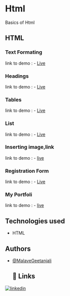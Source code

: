 # Html
Basics of Html
## HTML
### Text Formating
 link to demo : - [Live](https://malavegeetanjali0481.github.io/Html/HTML/01text%20formating.html)
 ### Headings
 link to demo : - [Live](https://malavegeetanjali0481.github.io/Html/HTML/02intro(Headings).html)
### Tables
 link to demo : - [Live](https://malavegeetanjali0481.github.io/Html/HTML//03index(table).html)
 ###  List
 link to demo : - [Live](https://malavegeetanjali0481.github.io/Html/HTML/04index%20list%20element.html)
 ### Inserting image,link
link to demo : - [live](https://malavegeetanjali0481.github.io/Html/HTML/05index.html)
 ### Registration Form
 link to demo : - [Live](https://malavegeetanjali0481.github.io/Html/HTML/06index.html)
 ### My Portfoli
link to demo : - [live](https://malavegeetanjali0481.github.io/Html/HTML/index(portfoli).html)
 ## Technologies used

- HTML
  
 ## Authors

- [@MalaveGeetanjali](https://github.com/Malavegeetanjali0481)
  ## 🔗 Links

[![linkedin](https://img.shields.io/badge/linkedin-0A66C2?style=for-the-badge&logo=linkedin&logoColor=white)](https://www.linkedin.com/in/malave-geetanjali-a57207343)

